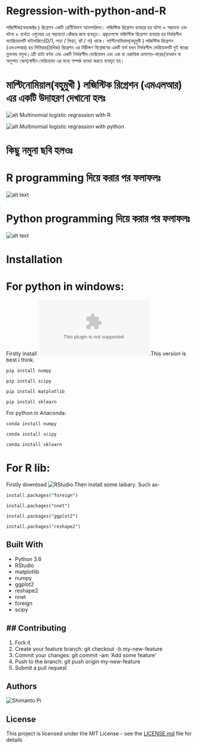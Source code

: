 # Regression-with-python-and-R
লজিস্টিক(অবজেক্টর ) রিগ্রেশন একটি শ্রেণীবিভাগ অ্যালগরিদম।
লজিস্টিক রিগ্রেশন ব্যবহার হয় ঘটনা = সম্ভাবনা এবং ঘটনা = ব্যর্থতা এগুলোর এর সম্ভাব্যতা খোঁজার জন্য ব্যবহৃত। প্রকৃতপক্ষে লজিস্টিক রিগ্রেশন ব্যবহার হয় নির্ভরশীল ভ্যারিয়েবলটি বাইনারিতে(0/1, সত্য / মিথ্যা, হ্যাঁ / না) থাকে। মাল্টিনোমিয়াল(বহুমুখী ) লজিস্টিক রিগ্রেশন (এমএলআর) হয় লিনিয়ার(রৈখিক) রিগ্রেশন এর নিরীক্ষণ বিশ্লেষণের একটি ফর্ম যখন নির্ভরশীল ভেরিয়েবলটি দুই স্তরের তুলনায় নমুনা।এটি ডাটা বর্ণনা এবং একটি নির্ভরশীল ভেরিয়েবল এবং এক বা একাধিক ক্রমাগত-স্তরের(ব্যবধান বা অনুপাত স্কেল)স্বাধীন ভেরিয়েবল এর মধ্যে সম্পর্ক ব্যাখ্যা করতে ব্যবহৃত হয়।

# মাল্টিনোমিয়াল(বহুমুখী ) লজিস্টিক রিগ্রেশন (এমএলআর) এর একটি উদাহরণ দেখানো হলঃ 
![alt Multinomial logistic regrassion with R](https://github.com/harunshimanto/Regression-with-python-and-R/blob/master/Multinomial%20Logistic%20Regression.R)

![alt Multinomial logistic regrassion with python ](https://github.com/harunshimanto/Regression-with-python-and-R/blob/master/multinomial%2Blogistic%2Bregression%2B.ipynb)


# কিছু নমুনা ছবি হলওঃ 
# R programming দিয়ে করার পর ফলাফলঃ 
![alt text](https://github.com/harunshimanto/Regression-with-python-and-R/blob/master/Multinomial%20logistic%20regression.png) 
# Python programming দিয়ে করার পর ফলাফলঃ 
![alt text](https://github.com/harunshimanto/Regression-with-python-and-R/blob/master/Multinomial%20logistic%20regression%20in%20python.png)

# Installation

# For python in windows:
Firstly install ![python 3.6 ](https://www.python.org/ftp/python/3.6.4/python-3.6.4.exe).This version is best i think.
```
pip install numpy

pip install scipy 

pip install matplotlib

pip install sklearn
```
For python in Anaconda:

``` 
conda install numpy

conda install scipy

conda install sklearn
```

# For R lib:
Firstly download ![RStudio](https://www.rstudio.com/products/rstudio/download/#download).Then install some laibary.
Such as-
```
install.packages("foreign")

install.packages("nnet")

install.packages("ggplot2")

install.packages("reshape2")
```
## Built With
* Python 3.6
* RStudio
* matplotlib
* numpy
* ggplot2
* reshape2
* nnet
* foreign
* scipy

## ## Contributing

1. Fork it
2. Create your feature branch: git checkout -b my-new-feature
3. Commit your changes: git commit -am 'Add some feature'
4. Push to the branch: git push origin my-new-feature
5. Submit a pull request

## Authors
![Shimanto Pi](https://github.com/harunshimanto)

## License

This project is licensed under the MIT License - see the [LICENSE.md](https://github.com/harunshimanto/Regression-with-python-and-R/blob/master/LICENSE) file for details
